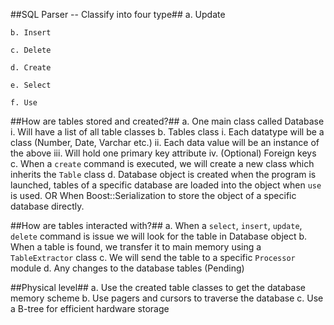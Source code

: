 ##SQL Parser -- Classify into four type##
	a. Update

	b. Insert

	c. Delete

	d. Create

	e. Select

	f. Use

##How are tables stored and created?##
	a. One main class called Database
		i. Will have a list of all table classes
	b. Tables class
		i. Each datatype will be a class (Number, Date, Varchar etc.)
		ii. Each data value will be an instance of the above
		iii. Will hold one primary key attribute
		iv. (Optional) Foreign keys
	c. When a `create` command is executed, we will create a new class which inherits the `Table` class
	d. Database object is created when the program is launched, tables of a specific database are loaded into the object when `use` is used.
		OR 
		When Boost::Serialization to store the object of a specific database directly.

##How are tables interacted with?##
	a. When a `select`, `insert`, `update`, `delete` command is issue we will look for the table in Database object
	b. When a table is found, we transfer it to main memory using a `TableExtractor` class
	c. We will send the table to a specific `Processor` module
	d. Any changes to the database tables (Pending)

##Physical level##
	a. Use the created table classes to get the database memory scheme
	b. Use pagers and cursors to traverse the database
	c. Use a B-tree for efficient hardware storage

